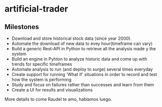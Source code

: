 # artificial-trader

## Milestones
* Download and store historical stock data (since year 2000).
* Automate the download of new data to evey hour(timeframe can vary)
* Build a generic Rest-API in Python to retrieve all the analysis made y the system
* Build an engine in Pyhton to analyze historic data and come up with trends for specific timeframes
* Automate analysis to run (and deploy to surge) several times everyday
* Create support for running 'What if' situations in order to record and test how the system is performing
* Study and focus on failures rather than successes and learn from them
* Create a UI for results and visualizations


More details to come
Raudel te amo, hablamos luego.
